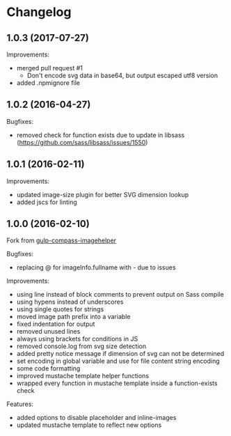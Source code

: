 # Changelog

## 1.0.3 (2017-07-27)

Improvements:

- merged pull request #1
  + Don't encode svg data in base64, but output escaped utf8 version
- added .npmignore file

## 1.0.2 (2016-04-27)

Bugfixes:

  - removed check for function exists due to update in libsass (https://github.com/sass/libsass/issues/1550)

## 1.0.1 (2016-02-11)

Improvements:

  - updated image-size plugin for better SVG dimension lookup
  - added jscs for linting

## 1.0.0 (2016-02-10)

Fork from [gulp-compass-imagehelper](https://github.com/phlppschrr/gulp-compass-imagehelper)

Bugfixes:

  - replacing @ for imageInfo.fullname with - due to issues

Improvements:

  - using line instead of block comments to prevent output on Sass compile
  - using hypens instead of underscores
  - using single quotes for strings
  - moved image path prefix into a variable
  - fixed indentation for output
  - removed unused lines
  - always using brackets for conditions in JS
  - removed console.log from svg size detection
  - added pretty notice message if dimension of svg can not be determined
  - set encoding in global variable and use for file content string encoding
  - some code formatting
  - improved mustache template helper functions
  - wrapped every function in mustache template inside a function-exists check

Features:

  - added options to disable placeholder and inline-images
  - updated mustache template to reflect new options
